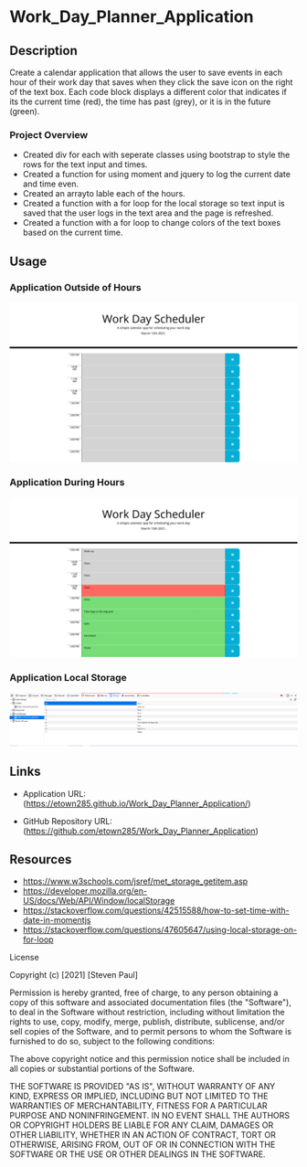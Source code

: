 # Work_Day_Planner_Application

## Description 

Create a calendar application that allows the user to save events in each hour of their work day that saves when they click the save icon on the right of the text box. Each code block displays a different color that indicates if its the current time (red), the time has past (grey), or it is in the future (green). 

### Project Overview

* Created div for each with seperate classes using bootstrap to style the rows for the text input and times. 
* Created a function for using moment and jquery to log the current date and time even. 
* Created an arrayto lable each of the hours. 
* Created a function with a for loop for the  local storage so text input is saved that the user logs in the text area and the page is refreshed. 
* Created a function with a for loop to change colors of the text boxes based on the current time. 


## Usage  

### Application Outside of Hours 

![Screenshot](https://github.com/etown285/Work_Day_Planner_Application/blob/main/screenshots/Day_Planner_Outside%20of_Hours%20.png)

### Application During Hours 

![Screenshot](https://github.com/etown285/Work_Day_Planner_Application/blob/main/screenshots/Application%20during%20the%20day%20.png)

### Application Local Storage

![Screenshot](https://github.com/etown285/Work_Day_Planner_Application/blob/main/screenshots/local%20storage%20by%20hour.PNG)

## Links

* Application URL: (https://etown285.github.io/Work_Day_Planner_Application/)

* GitHub Repository URL: (https://github.com/etown285/Work_Day_Planner_Application)

## Resources 

* https://www.w3schools.com/jsref/met_storage_getitem.asp
* https://developer.mozilla.org/en-US/docs/Web/API/Window/localStorage
* https://stackoverflow.com/questions/42515588/how-to-set-time-with-date-in-momentjs
* https://stackoverflow.com/questions/47605647/using-local-storage-on-for-loop



License

Copyright (c) [2021] [Steven Paul]

Permission is hereby granted, free of charge, to any person obtaining a copy of this software and associated documentation files (the "Software"), to deal in the Software without restriction, including without limitation the rights to use, copy, modify, merge, publish, distribute, sublicense, and/or sell copies of the Software, and to permit persons to whom the Software is furnished to do so, subject to the following conditions:

The above copyright notice and this permission notice shall be included in all copies or substantial portions of the Software.

THE SOFTWARE IS PROVIDED "AS IS", WITHOUT WARRANTY OF ANY KIND, EXPRESS OR IMPLIED, INCLUDING BUT NOT LIMITED TO THE WARRANTIES OF MERCHANTABILITY, FITNESS FOR A PARTICULAR PURPOSE AND NONINFRINGEMENT. IN NO EVENT SHALL THE AUTHORS OR COPYRIGHT HOLDERS BE LIABLE FOR ANY CLAIM, DAMAGES OR OTHER LIABILITY, WHETHER IN AN ACTION OF CONTRACT, TORT OR OTHERWISE, ARISING FROM, OUT OF OR IN CONNECTION WITH THE SOFTWARE OR THE USE OR OTHER DEALINGS IN THE SOFTWARE.

